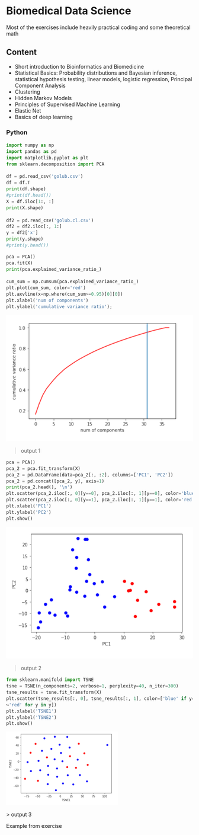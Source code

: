 # Biomedical Data Science


Most of the exercises include heavily practical coding and some theoretical math


## Content

- Short introduction to Bioinformatics and Biomedicine
- Statistical Basics: Probability distributions and Bayesian inference, statistical hypothesis testing, linear models, logistic regression, Principal Component Analysis
- Clustering
- Hidden Markov Models
- Principles of Supervised Machine Learning
- Elastic Net
- Basics of deep learning


### Python

```python
import numpy as np
import pandas as pd
import matplotlib.pyplot as plt
from sklearn.decomposition import PCA

df = pd.read_csv('golub.csv')
df = df.T
print(df.shape)
#print(df.head())
X = df.iloc[1:, :]
print(X.shape)

df2 = pd.read_csv('golub.cl.csv')
df2 = df2.iloc[:, 1:]
y = df2['x']
print(y.shape)
#print(y.head())
```

```python
pca = PCA()
pca.fit(X)
print(pca.explained_variance_ratio_)

cum_sum = np.cumsum(pca.explained_variance_ratio_)
plt.plot(cum_sum, color='red')
plt.axvline(x=np.where(cum_sum>=0.95)[0][0])
plt.xlabel('num of components')
plt.ylabel('cumulative variance ratio');
```
![alt text](https://github.com/cuneyterem8/uni_bonn_background/blob/main/biomedical_data_science_hw_only/output1.png?raw=true)

> output 1

```python
pca = PCA()
pca_2 = pca.fit_transform(X)
pca_2 = pd.DataFrame(data=pca_2[:, :2], columns=['PC1', 'PC2'])
pca_2 = pd.concat([pca_2, y], axis=1)
print(pca_2.head(), '\n')
plt.scatter(pca_2.iloc[:, 0][y==0], pca_2.iloc[:, 1][y==0], color='blue')
plt.scatter(pca_2.iloc[:, 0][y==1], pca_2.iloc[:, 1][y==1], color='red')
plt.xlabel('PC1')
plt.ylabel('PC2')
plt.show()
```
![alt text](https://github.com/cuneyterem8/uni_bonn_background/blob/main/biomedical_data_science_hw_only/output2.png?raw=true)

> output 2

```python
from sklearn.manifold import TSNE
tsne = TSNE(n_components=2, verbose=1, perplexity=40, n_iter=300)
tsne_results = tsne.fit_transform(X)
plt.scatter(tsne_results[:, 0], tsne_results[:, 1], color=['blue' if y==0 else␣
↪'red' for y in y])
plt.xlabel('TSNE1')
plt.ylabel('TSNE2')
plt.show()
```
<div style="width: 60%; height: 60%">
  
  ![alt text](https://github.com/cuneyterem8/uni_bonn_background/blob/main/biomedical_data_science_hw_only/output3.png?raw=true)
  
</div>
> output 3

Example from exercise
